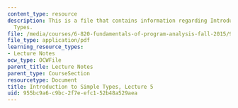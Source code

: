 ```yaml
---
content_type: resource
description: This is a file that contains information regarding Introduction to Simple
  Types.
file: /media/courses/6-820-fundamentals-of-program-analysis-fall-2015/955bc9a6c9bc2f7eefc152b48a529aea_MIT6_820F15_L05.pdf
file_type: application/pdf
learning_resource_types:
- Lecture Notes
ocw_type: OCWFile
parent_title: Lecture Notes
parent_type: CourseSection
resourcetype: Document
title: Introduction to Simple Types, Lecture 5
uid: 955bc9a6-c9bc-2f7e-efc1-52b48a529aea
---
```

